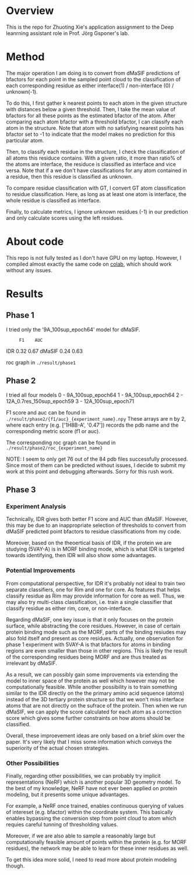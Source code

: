 # Overview
This is the repo for Zhuoting Xie's application assignment to the Deep
leanrning assistant role in Prof. Jörg Gsponer's lab.

# Method
The major operation I am doing is to convert from dMaSIF predictions of
bfactors for each point in the sampled point cloud to the classification
of each corresponding residue as either interface(1) / non-interface (0) /
unknown(-1).

To do this, I first gather k nearest points to each atom in the given
structure with distances below a given threshold. Then, I take the mean value
of bfactors for all these points as the estimated bfactor of the atom.
After comparing each atom bfactor with a threshold bfactor, I can classify
each atom in the structure. Note that atom with no satisfying nearest points
has bfactor set to -1 to indicate that the model makes no prediction for
this particular atom.

Then, to classify each residue in the structure, I check the classification
of all atoms this residuce contains. With a given ratio, it more than ratio%
of the atoms are interface, the residuce is classified as interface and vice
versa. Note that if a we don't have classifications for any atom contained
in a residue, then this residue is classified as unknown.

To compare residue classification with GT, I convert GT atom classification
to residue classification. Here, as long as at least one atom is interface,
the whole residue is classified as interface.

Finally, to calculate metrics, I ignore unknown residues (-1) in our prediction
and only calculate scores using the left residues.

# About code
This repo is not fully tested as I don't have GPU on my laptop. However,
I compiled almost exactly the same code on [colab](https://colab.research.google.com/drive/1kmgT0Y98yafi2nvr84UxMMcfddHQNOod), which should work without any issues.

# Results
## Phase 1
I tried only the '9A_100sup_epoch64' model for dMaSIF.

         F1    AUC
IDR     0.32   0.67
dMaSIF  0.24   0.63

roc graph in `./result/phase1`


## Phase 2
I tried all four models
0 - 9A_100sup_epoch64
1 - 9A_100sup_epoch64
2 - 12A_0.7res_150sup_epoch59
3 - 12A_100sup_epoch71

F1 score and auc can be found in `./result/phase2/{f1/auc}_{experiment_name}.npy`
These arrays are n by 2, where each entry (e.g. ['1H8B-A', '0.47']) records the
pdb name and the corresponding metric score (f1 or auc).

The corresponding roc graph can be found in `./result/phase2/roc_{experiment_name}`

NOTE: I seem to only get 76 out of the 84 pdb files successfully processed.
Since most of them can be predicted without issues, I decide to submit my
work at this point and debugging afterwards. Sorry for this rush work.

## Phase 3
### Experiment Analysis
Technically, IDR gives both better F1 score and AUC than dMaSIF. However,
this may be due to an inappropriate selection of thresholds to convert
from dMaSIF predicted point bfactors to residue classifications from my code.

Moreover, based on the theoertical basis of IDR, if the protein we are
studying (5VAY-A) is in MORF binding mode, which is what IDR is targeted
towards identifying, then IDR will also show some advantages.

### Potential Improvements
From computational perspective, for IDR it's probably not ideal to train two
separate classifiers, one for Rim and one for core. As features that helps
classify residue as Rim may provide information for core as well. Thus, we
may also try multi-class classification, i.e. train a single classifier that
classify residue as either rim, core, or non-interface.

Regarding dMaSIF, one key issue is that it only focuses on the protein surface,
while abstracting the core residues. However, in case of certain protein binding
mode such as the MORF, parts of the binding resiudes may also fold itself and
present as core residues. Actually, one observation for phase 1 experiment with
5VAY-A is that bfactors for atoms in binding regions are even smaller than
those in other regions. This is likely the result of the corresponding
residues being MORF and are thus treated as irrelevant by dMaSIF.

As a result, we can possibly gain some improvements via extending the model to
inner space of the protein as well which however may not be computationally
feasible. While another possibility is to train something similar to the IDR
directly on the the primary amino acid sequence (atoms) instead of the 3D
tertiary protein structure so that we won't miss interface atoms that are
not directly on the sufrace of the protein. Then when we run dMaSIF, we can
apply the score calculated for each atom as a correction score which gives
some further constraints on how atoms should be classified.

Overall, these improevement ideas are only based on a brief skim over the
paper. It's very likely that I miss some information which conveys the
superiority of the actual chosen strategies.

### Other Possibilities
Finally, regarding other possibilities, we can probably try implicit
representations (NeRF) which is another popular 3D geometry model. To the
best of my knowledge, NeRF have not ever been applied on protein modeling,
but it presents some unique advantages.

For example, a NeRF once trained, enables continuous querying of values of
intereset (e.g. bfactor) within the coordinate system. This basically enables
bypassing the conversion step from point cloud to atom which requies careful
tunning of thresholding values.

Moreover, if we are also able to sample a reasonably large but computationally
feasible amount of points within the protein (e.g. for MORF residues), the
network may be able to learn for these inner residues as well.

To get this idea more solid, I need to read more about protein modeling though.